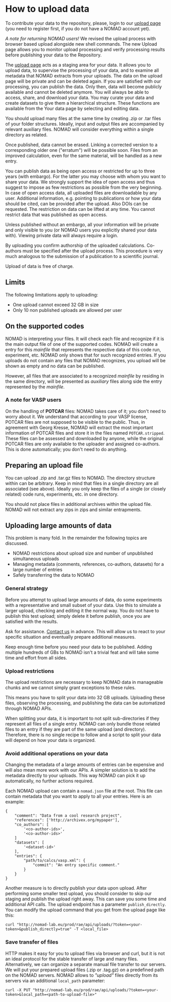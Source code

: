 # How to upload data

To contribute your data to the repository, please, login to our [upload page](https://nomad-lab.eu/prod/rae/gui/uploads)
(you need to register first, if you do not have a NOMAD account yet).

*A note for returning NOMAD users!* We revised the upload process with browser based upload
alongside new shell commands. The new Upload page allows you to monitor upload processing
and verify processing results before publishing your data to the Repository.

The [upload page](https://nomad-lab.eu/prod/rae/gui/uploads) acts as a staging area for your data. It allows you to
upload data, to supervise the processing of your data, and to examine all metadata that
NOMAD extracts from your uploads. The data on the upload page will be private and can be
deleted again. If you are satisfied with our processing, you can publish the data.
Only then, data will become publicly available and cannot be deleted anymore.
You will always be able to access, share, and download your data. You may curate your data
and create datasets to give them a hierarchical structure. These functions are available
from the Your data page by selecting and editing data.

You should upload many files at the same time by creating .zip or .tar files of your folder structures.
Ideally, input and output files are accompanied by relevant auxiliary files. NOMAD will
consider everything within a single directory as related.

Once published, data cannot be erased. Linking a corrected version to a corresponding older
one ("erratum") will be possible soon. Files from an improved calculation, even for the
same material, will be handled as a new entry.

You can publish data as being open access or restricted for up to three years (with embargo).
For the latter you may choose with whom you want to share your data. We strongly support the
idea of open access and thus suggest to impose as few restrictions as possible from the very
beginning. In case of open access data, all uploaded files are downloadable by any user.
Additional information, e.g. pointing to publications or how your data should be cited,
can be provided after the upload. Also DOIs can be requested. The restriction on data
can be lifted at any time. You cannot restrict data that was published as open access.

Unless published without an embargo, all your information will be private and only visible
to you (or NOMAD users you explicitly shared your data with). Viewing private data will
always require a login.

By uploading you confirm authorship of the uploaded calculations. Co-authors must be specified
after the upload process. This procedure is very much analogous to the submission of a
publication to a scientific journal.

Upload of data is free of charge.

## Limits

The following limitations apply to uploading:

- One upload cannot exceed 32 GB in size
- Only 10 non published uploads are allowed per user

## On the supported codes

NOMAD is interpreting your files. It will check each file and recognize if it is the
main output file of one of the supported codes. NOMAD will create a entry for this *mainfile*
that represents the respective data of this code run, experiment, etc. NOMAD only
shows that for such recognized entries. If you uploads do not contain any files that
NOMAD recognizes, you upload will be shown as empty and no data can be published.

However, all files that are associated to a recognized *mainfile* by residing in the
same directory, will be presented as *auxiliary* files along side the entry represented
by the *mainfile*.

### A note for VASP users

On the handling of **POTCAR** files: NOMAD takes care of it; you don't
need to worry about it. We understand that according to your VASP license, POTCAR files are
not supposed to be visible to the public. Thus, in agreement with Georg Kresse, NOMAD will
extract the most important information of POTCAR files and store it in the files named
`POTCAR.stripped`. These files can be assessed and downloaded by anyone, while the original
POTCAR files are only available to the uploader and assigned co-authors.
This is done automatically; you don't need to do anything.

## Preparing an upload file

You can upload .zip and .tar.gz files to NOMAD. The directory structure within can
be arbitrary. Keep in mind that files in a single directory are all associated (see above).
Ideally you only keep the files of a single (or closely related) code runs, experiments, etc.
in one directory.

You should not place files in additional archives within the upload file. NOMAD will not
extract any zips in zips and similar entrapments.

## Uploading large amounts of data

This problem is many fold. In the remainder the following topics are discussed.

- NOMAD restrictions about upload size and number of unpublished simultaneous uploads
- Managing metadata (comments, references, co-authors, datasets) for a large number of entries
- Safely transferring the data to NOMAD

### General strategy

Before you attempt to upload large amounts of data, do some experiments with a representative
and small subset of your data. Use this to simulate a larger upload,
checking and editing it the normal way. You do not have to publish this test upload;
simply delete it before publish, once you are satisfied with the results.

Ask for assistance. [Contact us](https://nomad-lab.eu/about/contact) in advance. This will
allow us to react to your specific situation and eventually prepare additional measures.

Keep enough time before you need your data to be published. Adding multiple hundreds of
GBs to NOMAD isn't a trivial feat and will take some time and effort from all sides.

### Upload restrictions

The upload restrictions are necessary to keep NOMAD data in manageable chunks and we cannot
simply grant exceptions to these rules.

This means you have to split your data into 32 GB uploads. Uploading these files, observing
the processing, and publishing the data can be automatized through NOMAD APIs.

When splitting your data, it is important to not split sub-directories if they represent
all files of a single entry. NOMAD can only bundle those related files to an entry if
they are part of the same upload (and directory). Therefore, there is no single recipe to
follow and a script to split your data will depend on how your data is organized.

### Avoid additional operations on your data

Changing the metadata of a large amounts of entries can be expensive and will also mean
more work with our APIs. A simpler solution is to add the metadata directly to your uploads.
This way NOMAD can pick it up automatically, no further actions required.

Each NOMAD upload can contain a `nomad.json` file at the root. This file can contain
metadata that you want to apply to all your entries. Here is an example:

```
{
    "comment": "Data from a cool research project",
    "references": ['http://archivex.org/mypaper'],
    "co_authors": [
        '<co-author-ids>',
        '<co-author-ids>'
    ]
    "datasets": [
        '<dataset-id>'
    ],
    "entries": {
        "path/to/calcs/vasp.xml": {
            "commit": "An entry specific comment."
        }
    }
}
```

Another measure is to directly publish your data upon upload. After performing some
smaller test upload, you should consider to skip our staging and publish the upload
right away. This can save you some time and additional API calls. The upload endpoint
has a parameter `publish_directly`. You can modify the upload command
that you get from the upload page like this:

```
curl "http://nomad-lab.eu/prod/rae/api/uploads/?token=<your-token>&publish_directly=true" -T <local_file>
```

### Save transfer of files

HTTP makes it easy for you to upload files via browser and curl, but it is not an
ideal protocol for the stable transfer of large and many files. Alternatively, we can organize
a separate manual file transfer to our servers. We will put your prepared upload
files (.zip or .tag.gz) on a predefined path on the NOMAD servers. NOMAD allows to *"upload"*
files directly from its servers via an additional `local_path` parameter:

```
curl -X PUT "http://nomad-lab.eu/prod/rae/api/uploads/?token=<your-token>&local_path=<path-to-upload-file>"
```
